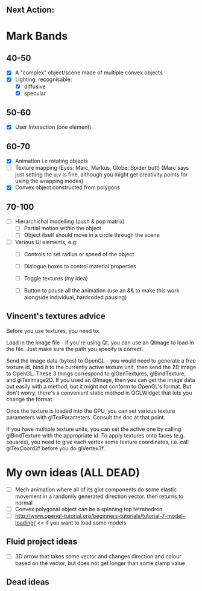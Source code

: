 ## Next Action: 
#
# Mark Bands
## 40-50
- [X] A "complex" object/scene made of multiple convex objects
- [X] Lighting, recognisable:
  - [X] diffusive
  - [X] specular

## 50-60
- [X] User Interaction (one element) 

## 60-70
- [X] Animation i.e rotating objects
- [ ] Texture mapping (Eyes: Marc, Markus, Globe: Spider butt)
   (Marc says just setting the u,v is fine, although you might get creativity points for using the wrapping modes)
- [X] Convex object constructed from polygons 

## 70-100
- [ ] Hierarchichal modelling (push & pop matrix)
  - [ ] Partial motion within the object
  - [ ] Object itself should move in a circle through the scene
- [ ] Various UI elements, e.g:
  - [ ] Controls to set radius or speed of the object
  - [ ] Dialogue boxes to control material properties
  - [ ] Toggle textures (my idea)
  - [ ] Button to pause all the animation (use an && to make this work alongside individual, hardcoded pausing)



## Vincent's textures advice
Before you use textures, you need to:

Load in the image file - if you're using Qt, you can use an QImage to load in the file. Just make sure the path you specify is correct.
	
Send the image data (bytes) to OpenGL - you would need to generate a free texture id, bind it to the currently active texture unit, then send the 2D image to OpenGL. These 3 things correspond to glGenTextures, glBindTexture, and glTexImage2D. If you used an QImage, then you can get the image data out easily with a method, but it might not conform to OpenGL's format. But don't worry, there's a convenient static method in QGLWidget that lets you change the format.
	
Once the texture is loaded into the GPU, you can set various texture parameters with glTexParameters. Consult the doc at that point.

If you have multiple texture units, you can set the active one by calling glBindTexture with the appropriate id. 
To apply textures onto faces (e.g. squares), you need to give each vertex some texture coordinates, i.e. call glTexCoord2f before you do glVertex3f. 


# My own ideas (ALL DEAD)
- [ ] Mech animation where all of its glut components do some elastic movement in a randomly generated direction vector. then returns to normal
- [ ] Convex polygonal object can be a spinning top tetrahedron 
- [ ] http://www.opengl-tutorial.org/beginners-tutorials/tutorial-7-model-loading/ << if you want to load some models
## Fluid project ideas
- [ ] 3D arrow that takes some vector and changes direction and colour based on the vector, but does not get longer than some clamp value

## Dead ideas

